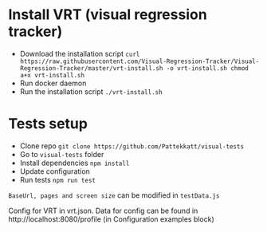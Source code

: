 # Install VRT (visual regression tracker)
* Download the installation script
`curl https://raw.githubusercontent.com/Visual-Regression-Tracker/Visual-Regression-Tracker/master/vrt-install.sh -o vrt-install.sh
chmod a+x vrt-install.sh`
* Run docker daemon
* Run the installation script
`./vrt-install.sh`

# Tests setup
* Clone repo `git clone https://github.com/Pattekkatt/visual-tests`
* Go to `visual-tests` folder
* Install dependencies `npm install`
* Update configuration
* Run tests `npm run test`

`BaseUrl, pages and screen size` can be modified in `testData.js`

Config for VRT in vrt.json. Data for config can be found in http://localhost:8080/profile (in Configuration examples block)
